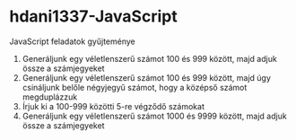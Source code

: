 # hdani1337-JavaScript
JavaScript feladatok gyűjteménye
1. Generáljunk egy véletlenszerű számot 100 és 999 között, majd adjuk össze a számjegyeket
2. Generáljunk egy véletlenszerű számot 100 és 999 között, majd úgy csináljunk belőle négyjegyű számot, hogy a középső számot megduplázzuk
3. Írjuk ki a 100-999 közötti 5-re végződő számokat
4. Generáljunk egy véletlenszerű számot 1000 és 9999 között, majd adjuk össze a számjegyeket
